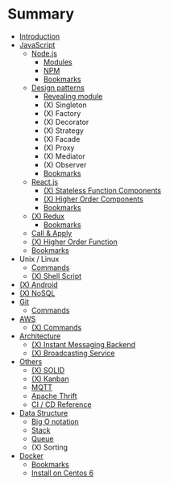 # Summary

* [Introduction](README.md)
* [JavaScript](javascript.md)
    * [Node.js](nodejs.md)
        * [Modules](modules.md)
        * [NPM](npm.md)
        * [Bookmarks](bookmarks.md)
    * [Design patterns](design-patterns.md)
        * [Revealing module](revealing_module.md)
        * \(X\) Singleton
        * \(X\) Factory
        * \(X\) Decorator
        * \(X\) Strategy
        * \(X\) Facade
        * \(X\) Proxy
        * \(X\) Mediator
        * \(X\) Observer
        * [Bookmarks](dp_bookmarks.md)
    * [React.js](reactjs.md)
        * [\(X\) Stateless Function Components](stateless-function-components.md)
        * [\(X\) Higher Order Components](higher-order-components.md)
        * [Bookmarks](bookmarks.md)
    * [\(X\) Redux](redux.md)
        * [Bookmarks](redux_bookmarks.md)
    * [Call & Apply](call_&_apply.md)
    * [\(X\) Higher Order Function](higher-order-function.md)
    * [Bookmarks](js_bookmarks.md)
* Unix \/ Linux
    * [Commands](unix_commands.md)
    * [\(X\) Shell Script](shell-script.md)
* [\(X\) Android](android.md)
* [\(X\) NoSQL](nosql.md)
* [Git](git.md)
    * [Commands](git_commands.md)
* [AWS](aws.md)
    * [\(X\) Commands](aws_commands.md)
* [Architecture](architecture.md)
    * [\(X\) Instant Messaging Backend](instant-messaging-backend.md)
    * [\(X\) Broadcasting Service](broadcasting-service.md)
* [Others](others.md)
    * [\(X\) SOLID](solid.md)
    * [\(X\) Kanban](x-kanban.md)
    * [MQTT](mqtt.md)
    * [Apache Thrift](apache_thrift.md)
    * [CI \/ CD Reference](ci--cd-reference.md)
* [Data Structure](data-structure.md)
    * [Big O notation](big-o.md)
    * [Stack](stack.md)
    * [Queue](queue.md)
    * \(X\) Sorting
* [Docker](docker.md)
    * [Bookmarks](docker_bookmarks.md)
    * [Install on Centos 6](install-on-centos-6.md)

